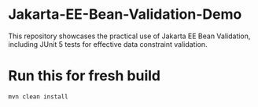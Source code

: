# Jakarta-EE-Bean-Validation-Demo

This repository showcases the practical use of Jakarta EE Bean Validation, including JUnit 5 tests for effective data constraint validation. 

# Run this for fresh build
`mvn clean install`

